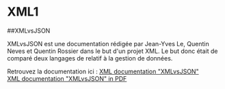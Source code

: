 # XML1
##XMLvsJSON

XMLvsJSON est une documentation rédigée par Jean-Yves Le, Quentin Neves et Quentin Rossier dans le but d'un projet XML. Le but donc était de comparé deux langages de relatif à la gestion de données.

Retrouvez la documentation ici :
[XML documentation "XMLvsJSON"](https://github.com/jylecpnv/XML1/blob/master/XMLvsJSON.md)\
[XML documentation "XMLvsJSON" in PDF](https://github.com/jylecpnv/XML1/blob/master/XMLvsJSON.pdf)